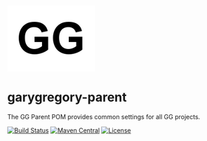 <!--
    Copyright (C) 2016 Gary Gregory. All rights reserved.

    See the NOTICE.txt file distributed with this work for additional
    information regarding copyright ownership.

    Licensed under the Apache License, Version 2.0 (the "License");
    you may not use this file except in compliance with the License.
    You may obtain a copy of the License at

        http://www.apache.org/licenses/LICENSE-2.0

    Unless required by applicable law or agreed to in writing, software
    distributed under the License is distributed on an "AS IS" BASIS,
    WITHOUT WARRANTIES OR CONDITIONS OF ANY KIND, either express or implied.
    See the License for the specific language governing permissions and
    limitations under the License.
-->
![garygregory-parent](https://github.com/garydgregory/garygregory-parent/raw/master/src/site/resources/images/logo.png "garygregory-parent")
# garygregory-parent
The GG Parent POM provides common settings for all GG projects.

[![Build Status](https://travis-ci.org/garydgregory/garygregory-parent.svg?branch=master)](https://travis-ci.org/garydgregory/garygregory-parent)
[![Maven Central](https://maven-badges.herokuapp.com/maven-central/com.garygregory/garygregory-parent/badge.svg)](https://maven-badges.herokuapp.com/maven-central/com.garygregory/garygregory-parent)
[![License](http://img.shields.io/:license-apache-blue.svg)](http://www.apache.org/licenses/LICENSE-2.0.html)
